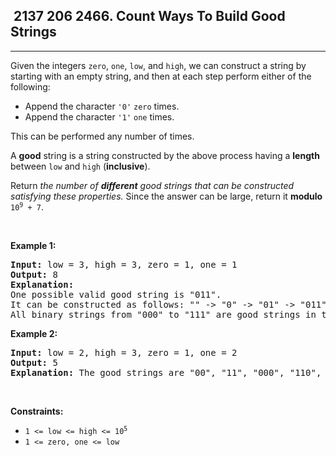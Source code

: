 <h2> 2137 206
2466. Count Ways To Build Good Strings</h2><hr><div><p>Given the integers <code>zero</code>, <code>one</code>, <code>low</code>, and <code>high</code>, we can construct a string by starting with an empty string, and then at each step perform either of the following:</p>

<ul>
	<li>Append the character <code>'0'</code> <code>zero</code> times.</li>
	<li>Append the character <code>'1'</code> <code>one</code> times.</li>
</ul>

<p>This can be performed any number of times.</p>

<p>A <strong>good</strong> string is a string constructed by the above process having a <strong>length</strong> between <code>low</code> and <code>high</code> (<strong>inclusive</strong>).</p>

<p>Return <em>the number of <strong>different</strong> good strings that can be constructed satisfying these properties.</em> Since the answer can be large, return it <strong>modulo</strong> <code>10<sup>9</sup> + 7</code>.</p>

<p>&nbsp;</p>
<p><strong class="example">Example 1:</strong></p>

<pre><strong>Input:</strong> low = 3, high = 3, zero = 1, one = 1
<strong>Output:</strong> 8
<strong>Explanation:</strong> 
One possible valid good string is "011". 
It can be constructed as follows: "" -&gt; "0" -&gt; "01" -&gt; "011". 
All binary strings from "000" to "111" are good strings in this example.
</pre>

<p><strong class="example">Example 2:</strong></p>

<pre><strong>Input:</strong> low = 2, high = 3, zero = 1, one = 2
<strong>Output:</strong> 5
<strong>Explanation:</strong> The good strings are "00", "11", "000", "110", and "011".
</pre>

<p>&nbsp;</p>
<p><strong>Constraints:</strong></p>

<ul>
	<li><code>1 &lt;= low&nbsp;&lt;= high&nbsp;&lt;= 10<sup>5</sup></code></li>
	<li><code>1 &lt;= zero, one &lt;= low</code></li>
</ul>
</div>